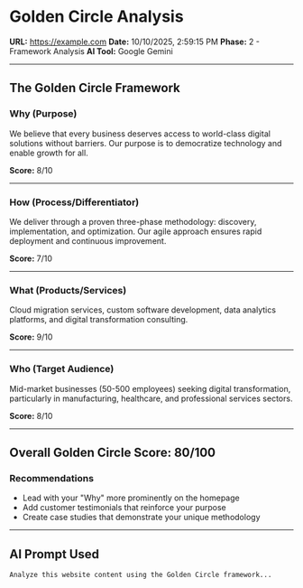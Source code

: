 # Golden Circle Analysis

**URL:** https://example.com
**Date:** 10/10/2025, 2:59:15 PM
**Phase:** 2 - Framework Analysis
**AI Tool:** Google Gemini

---

## The Golden Circle Framework

### Why (Purpose)
We believe that every business deserves access to world-class digital solutions without barriers. Our purpose is to democratize technology and enable growth for all.

**Score:** 8/10

---

### How (Process/Differentiator)
We deliver through a proven three-phase methodology: discovery, implementation, and optimization. Our agile approach ensures rapid deployment and continuous improvement.

**Score:** 7/10

---

### What (Products/Services)
Cloud migration services, custom software development, data analytics platforms, and digital transformation consulting.

**Score:** 9/10

---

### Who (Target Audience)
Mid-market businesses (50-500 employees) seeking digital transformation, particularly in manufacturing, healthcare, and professional services sectors.

**Score:** 8/10

---

## Overall Golden Circle Score: 80/100

### Recommendations
- Lead with your "Why" more prominently on the homepage
- Add customer testimonials that reinforce your purpose
- Create case studies that demonstrate your unique methodology

---

## AI Prompt Used

```
Analyze this website content using the Golden Circle framework...
```
